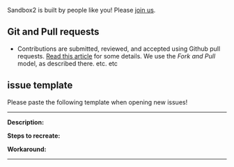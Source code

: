 <!--- Please use the [issue template](https://github.com/jerearista/sandbox2/master/CONTRIBUTING.md#issue-template) described in Jere's [contribution guidelines](https://github.com/jerearista/sandbox2/master/CONTRIBUTING.md). --->

Sandbox2 is built by people like you! Please [join us](https://github.com/jerearista/sandbox2).

## Git and Pull requests
* Contributions are submitted, reviewed, and accepted using Github pull requests. [Read this article](https://help.github.com/articles/using-pull-requests) for some details. We use the _Fork and Pull_ model, as described there.
etc. etc

## issue template ##

Please paste the following template when opening new issues!

---
**Description:** 

**Steps to recreate:** 

**Workaround:** 

---
